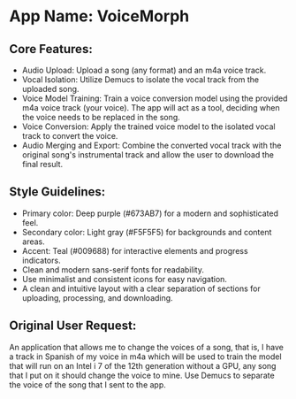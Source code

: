 # **App Name**: VoiceMorph

## Core Features:

- Audio Upload: Upload a song (any format) and an m4a voice track.
- Vocal Isolation: Utilize Demucs to isolate the vocal track from the uploaded song.
- Voice Model Training: Train a voice conversion model using the provided m4a voice track (your voice). The app will act as a tool, deciding when the voice needs to be replaced in the song.
- Voice Conversion: Apply the trained voice model to the isolated vocal track to convert the voice.
- Audio Merging and Export: Combine the converted vocal track with the original song's instrumental track and allow the user to download the final result.

## Style Guidelines:

- Primary color: Deep purple (#673AB7) for a modern and sophisticated feel.
- Secondary color: Light gray (#F5F5F5) for backgrounds and content areas.
- Accent: Teal (#009688) for interactive elements and progress indicators.
- Clean and modern sans-serif fonts for readability.
- Use minimalist and consistent icons for easy navigation.
- A clean and intuitive layout with a clear separation of sections for uploading, processing, and downloading.

## Original User Request:
An application that allows me to change the voices of a song, that is, I have a track in Spanish of my voice in m4a which will be used to train the model that will run on an Intel i 7 of the 12th generation without a GPU, any song that I put on it should change the voice to mine. Use Demucs to separate the voice of the song that I sent to the app.
  